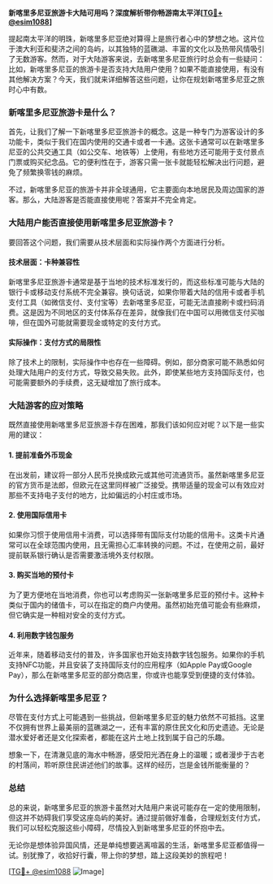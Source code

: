 **新喀里多尼亚旅游卡大陆可用吗？深度解析带你畅游南太平洋[[TG💪+ @esim1088](https://t.me/s/esim1088)]**

提起南太平洋的明珠，新喀里多尼亚绝对算得上是旅行者心中的梦想之地。这片位于澳大利亚和斐济之间的岛屿，以其独特的蓝礁湖、丰富的文化以及热带风情吸引了无数游客。然而，对于大陆游客来说，去新喀里多尼亚旅行时总会有一些疑问：比如，新喀里多尼亚的旅游卡是否支持大陆用户使用？如果不能直接使用，有没有其他解决方案？今天，我们就来详细解答这些问题，让你在规划新喀里多尼亚之旅时心中有数。

### 新喀里多尼亚旅游卡是什么？

首先，让我们了解一下新喀里多尼亚旅游卡的概念。这是一种专门为游客设计的多功能卡，类似于我们在国内使用的交通卡或者一卡通。这张卡通常可以在新喀里多尼亚的公共交通工具（如公交车、地铁等）上使用，有些地方还可能用于支付景点门票或购买纪念品。它的便利性在于，游客只需一张卡就能轻松解决出行问题，避免了频繁换零钱的麻烦。

不过，新喀里多尼亚的旅游卡并非全球通用，它主要面向本地居民及周边国家的游客。那么，大陆游客是否能直接使用呢？答案并不完全肯定。

### 大陆用户能否直接使用新喀里多尼亚旅游卡？

要回答这个问题，我们需要从技术层面和实际操作两个方面进行分析。

#### 技术层面：卡种兼容性

新喀里多尼亚旅游卡通常是基于当地的技术标准发行的，而这些标准可能与大陆的银行卡或移动支付系统不完全兼容。换句话说，如果你带着大陆的信用卡或者手机支付工具（如微信支付、支付宝等）去新喀里多尼亚，可能无法直接刷卡或扫码消费。这是因为不同地区的支付体系存在差异，就像我们在中国可以用微信支付买咖啡，但在国外可能就需要现金或特定的支付方式。

#### 实际操作：支付方式的局限性

除了技术上的限制，实际操作中也存在一些障碍。例如，部分商家可能不熟悉如何处理大陆用户的支付方式，导致交易失败。此外，即使某些地方支持国际支付，也可能需要额外的手续费，这无疑增加了旅行成本。

### 大陆游客的应对策略

既然直接使用新喀里多尼亚旅游卡存在困难，那我们该如何应对呢？以下是一些实用的建议：

#### 1. 提前准备外币现金

在出发前，建议将一部分人民币兑换成欧元或其他可流通货币。虽然新喀里多尼亚的官方货币是法郎，但欧元在这里同样被广泛接受。携带适量的现金可以有效应对那些不支持电子支付的地方，比如偏远的小村庄或市场。

#### 2. 使用国际信用卡

如果你习惯于使用信用卡消费，可以选择带有国际支付功能的信用卡。这类卡片通常可以在全球范围内使用，且无需担心汇率转换的问题。不过，在使用之前，最好提前联系银行确认是否需要激活境外支付权限。

#### 3. 购买当地的预付卡

为了更方便地在当地消费，你也可以考虑购买一张新喀里多尼亚的预付卡。这种卡类似于国内的储值卡，可以在指定的商户内使用。虽然初始充值可能会有些麻烦，但它确实是一种相对安全的支付方式。

#### 4. 利用数字钱包服务

近年来，随着移动支付的普及，许多国家也开始支持数字钱包服务。如果你的手机支持NFC功能，并且安装了支持国际支付的应用程序（如Apple Pay或Google Pay），那么在新喀里多尼亚的部分商店里，你或许也能享受到便捷的支付体验。

### 为什么选择新喀里多尼亚？

尽管在支付方式上可能遇到一些挑战，但新喀里多尼亚的魅力依然不可抵挡。这里不仅拥有世界上最美丽的蓝礁湖之一，还有丰富的原住民文化和历史遗迹。无论是潜水爱好者还是文化探索者，都能在这片土地上找到属于自己的乐趣。

想象一下，在清澈见底的海水中畅游，感受阳光洒在身上的温暖；或者漫步于古老的村落间，聆听原住民讲述他们的故事。这样的经历，岂是金钱所能衡量的？

### 总结

总的来说，新喀里多尼亚的旅游卡虽然对大陆用户来说可能存在一定的使用限制，但这并不妨碍我们享受这座岛屿的美好。通过提前做好准备，合理规划支付方式，我们可以轻松克服这些小障碍，尽情投入到新喀里多尼亚的怀抱中去。

无论你是想体验异国风情，还是单纯想要逃离喧嚣的生活，新喀里多尼亚都值得一试。别犹豫了，收拾好行囊，带上你的梦想，踏上这段美妙的旅程吧！

[[TG💪+ @esim1088](https://t.me/s/esim1088) ![Image](https://i.postimg.cc/4NQfJmqS/Snipaste-2025-05-13-00-14-12.png)]